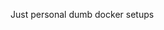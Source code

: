 Just personal dumb docker setups

<!---
koflanagan/koflanagan is a ✨ special ✨ repository because its `README.md` (this file) appears on your GitHub profile.
You can click the Preview link to take a look at your changes.
--->
